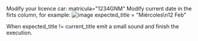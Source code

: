 Modify your licence car:
  matricula="1234GNM" 
Modify current date in the firts column, for example:
![image](https://github.com/user-attachments/assets/203d8435-3384-4e12-bb3f-64493e5a66e9)
   expected_title = "Miércoles\n12 Feb"

When expected_title != current_title emit a small sound and finish the execution.
